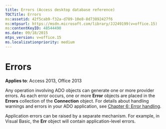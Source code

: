 ```yaml
---
title: Errors (Access desktop database reference)
TOCTitle: Errors
ms:assetid: 42f5cab9-f32a-d789-10e8-8d73892427f6
ms:mtpsurl: https://msdn.microsoft.com/library/JJ249199(v=office.15)
ms:contentKeyID: 48544490
ms.date: 09/18/2015
mtps_version: v=office.15
ms.localizationpriority: medium
---
```


# Errors

**Applies to**: Access 2013, Office 2013

Any operation involving ADO objects can generate one or more provider errors. As each error occurs, one or more **Error** objects are placed in the **Errors** collection of the **Connection** object. For details about handling warnings and errors in your ADO application, see [Chapter 6: Error handling](chapter-6-error-handling.md).

Application errors can be raised by a separate mechanism. For example, in Visual Basic, the **Err** object will contain application-level errors.

